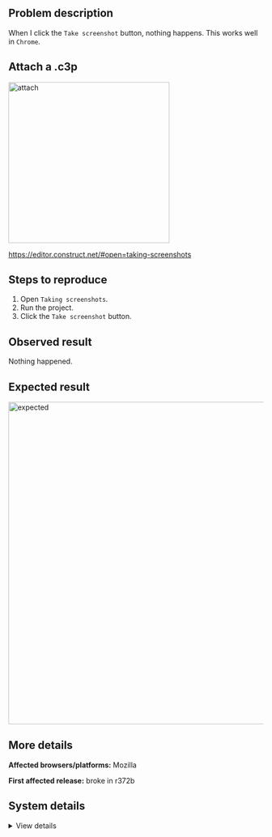 ## Problem description

When I click the `Take screenshot` button, nothing happens. This works well in `Chrome`.

## Attach a .c3p

<img width="318" alt="attach" src="https://github.com/WilsonPercival/WilsonPercival/assets/91274932/cbf86019-c714-4944-97e8-fee4bd0f64f5">

https://editor.construct.net/#open=taking-screenshots

## Steps to reproduce

1. Open `Taking screenshots`.
2. Run the project.
3. Click the `Take screenshot` button.

## Observed result

Nothing happened.

## Expected result

<img width="637" alt="expected" src="https://github.com/WilsonPercival/WilsonPercival/assets/91274932/aa9c5c36-ebdc-403c-96c2-fd587e68f767">

## More details



**Affected browsers/platforms:** Mozilla

**First affected release:** broke in r372b

## System details

<details><summary>View details</summary>


Platform information

Product: Construct 3 r372 (beta)
Browser: Firefox 120.0
Browser engine: Gecko
Context: browser
Operating system: Windows 10
Device type: desktop
Device pixel ratio: 1.5
Logical CPU cores: 16
Approx. device memory: (unavailable)
User agent: Mozilla/5.0 (Windows NT 10.0; Win64; x64; rv:120.0) Gecko/20100101 Firefox/120.0
Language setting: en-US
Local storage

Storage quota (approx): 10 gb
Storage usage (approx): 72 mb (0.7%)
Persistant storage: No
Browser support notes

This list contains missing features that are not required, but could improve performance or user experience if supported.

    Rendering multiple on-screen Layout Views is slow in Firefox due to bug 1163426
    The Clipboard API is not supported. Some clipboard features may be unavailable.
    Determining input device capabilities is not supported.

WebGL information

Version string: WebGL 2.0
Numeric version: 2
Supports NPOT textures: yes
Supports GPU profiling: no
Supports highp precision: yes
Vendor: Google Inc. (AMD)
Renderer: ANGLE (AMD, Radeon HD 3200 Graphics Direct3D11 vs_5_0 ps_5_0)
Major performance caveat: no
Maximum texture size: 16384
Point size range: 1 to 1024
Extensions:

    EXT_color_buffer_float
    EXT_float_blend
    EXT_texture_compression_bptc
    EXT_texture_compression_rgtc
    EXT_texture_filter_anisotropic
    OES_draw_buffers_indexed
    OES_texture_float_linear
    OVR_multiview2
    WEBGL_compressed_texture_s3tc
    WEBGL_compressed_texture_s3tc_srgb
    WEBGL_debug_renderer_info
    WEBGL_debug_shaders
    WEBGL_lose_context
    WEBGL_provoking_vertex

Audio information

System sample rate: 48000 Hz
Output channels: 2
Output interpretation: speakers
Supported decode formats:

    WebM Opus (audio/webm; codecs=opus)
    Ogg Opus (audio/ogg; codecs=opus)
    WebM Vorbis (audio/webm; codecs=vorbis)
    Ogg Vorbis (audio/ogg; codecs=vorbis)
    MPEG-4 AAC (audio/mp4; codecs=mp4a.40.5)
    MP3 (audio/mpeg)
    FLAC (audio/flac)
    PCM WAV (audio/wav; codecs=1)

Supported encode formats:

    WebM Opus (audio/webm; codecs=opus)
    Ogg Opus (audio/ogg; codecs=opus)

Video information

Supported decode formats:

    WebM AV1 (video/webm; codecs=av01.0.00M.08)
    MP4 AV1 (video/mp4; codecs=av01.0.00M.08)
    WebM VP9 (video/webm; codecs=vp9)
    WebM VP8 (video/webm; codecs=vp8)
    H.264 (video/mp4; codecs=avc1.42E01E)

Supported encode formats:

    WebM VP8 (video/webm; codecs=vp8)



</details>
